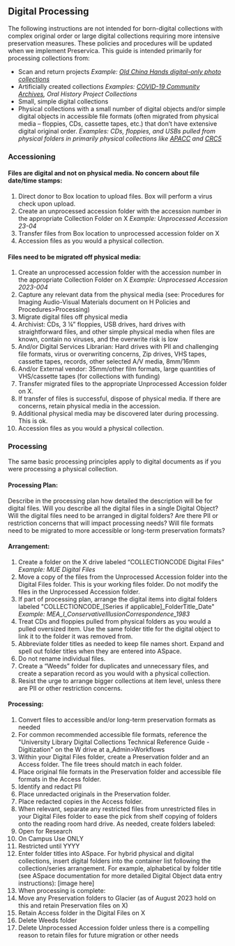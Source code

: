 ## Digital Processing

The following instructions are not intended for born-digital collections with complex original order or large digital collections requiring more intensive preservation measures. These policies and procedures will be updated when we implement Preservica. This guide is intended primarily for processing collections from:
- Scan and return projects *Example: [Old China Hands digital-only photo collections](https://oac.cdlib.org/findaid/ark:/13030/c8sn0h46/)*
- Artificially created collections *Examples: [COVID-19 Community Archives](https://oac.cdlib.org/findaid/ark:/13030/c8db8892/), Oral History Project Collections*
- Small, simple digital collections
- Physical collections with a small number of digital objects and/or simple digital objects in accessible file formats (often migrated from physical media – floppies, CDs, cassette tapes, etc.) that don’t have extensive digital original order. *Examples: CDs, floppies, and USBs pulled from physical folders in primarily physical collections like [APACC](https://oac.cdlib.org/findaid/ark:/13030/c8jq17m2/) and [CRC5](https://oac.cdlib.org/findaid/ark:/13030/c85t3sm2/)*
 
### Accessioning

#### Files are digital and not on physical media. No concern about file date/time stamps: 
1.	Direct donor to Box location to upload files. Box will perform a virus check upon upload.     
2.	Create an unprocessed accession folder with the accession number in the appropriate Collection Folder on X *Example: Unprocessed Accession 23-04*
3.	Transfer files from Box location to unprocessed accession folder on X
4.	Accession files as you would a physical collection.

#### Files need to be migrated off physical media:
1.	Create an unprocessed accession folder with the accession number in the appropriate Collection Folder on X *Example: Unprocessed Accession 2023-004*
2.	Capture any relevant data from the physical media (see: Procedures for Imaging Audio-Visual Materials document on H Policies and Procedures>Processing)
3.	Migrate digital files off physical media
 1.	Archivist: CDs, 3 ¼” floppies, USB drives, hard drives with straightforward files, and other simple physical media when files are known, contain no viruses, and the overwrite risk is low
 2. And/or Digital Services Librarian: Hard drives with PII and challenging file formats, virus or overwriting concerns, Zip drives, VHS tapes, cassette tapes, records, other selected A/V media, 8mm/16mm 
 3. And/or External vendor: 35mm/other film formats, large quantities of VHS/cassette tapes (for collections with funding)
4.	Transfer migrated files to the appropriate Unprocessed Accession folder on X.
5.	If transfer of files is successful, dispose of physical media. If there are concerns, retain physical media in the accession. 
6.	Additional physical media may be discovered later during processing. This is ok.
7.	Accession files as you would a physical collection.

### Processing

The same basic processing principles apply to digital documents as if you were processing a physical collection.

#### Processing Plan:
Describe in the processing plan how detailed the description will be for digital files. Will you describe all the digital files in a single Digital Object? Will the digital files need to be arranged in digital folders? Are there PII or restriction concerns that will impact processing needs? Will file formats need to be migrated to more accessible or long-term preservation formats?  

#### Arrangement:
1.	Create a folder on the X drive labeled “COLLECTIONCODE Digital Files” *Example: MUE Digital Files* 
2.	Move a copy of the files from the Unprocessed Accession folder into the Digital Files folder. This is your working files folder. Do not modify the files in the Unprocessed Accession folder.
3.	If part of processing plan, arrange the digital items into digital folders labeled "COLLECTIONCODE_[Series if applicable]_FolderTitle_Date" *Example: MEA_I_ConservativeIllusionCorrespondence_1983*
4.	Treat CDs and floppies pulled from physical folders as you would a pulled oversized item. Use the same folder title for the digital object to link it to the folder it was removed from.
5.	Abbreviate folder titles as needed to keep file names short. Expand and spell out folder titles when they are entered into ASpace.   
6.	Do not rename individual files.
7.	Create a “Weeds” folder for duplicates and unnecessary files, and create a separation record as you would with a physical collection. 
8.	Resist the urge to arrange bigger collections at item level, unless there are PII or other restriction concerns. 

#### Processing:
1.	Convert files to accessible and/or long-term preservation formats as needed
 1. For common recommended accessible file formats, reference the "University Library Digital Collections Technical Reference Guide - Digitization" on the W drive at a_Admin>Workflows
 2. Within your Digital Files folder, create a Preservation folder and an Access folder. The file trees should match in each folder.
 3. Place original file formats in the Preservation folder and accessible file formats in the Access folder.
3.	Identify and redact PII  
 1. Place unredacted originals in the Preservation folder.
 2. Place redacted copies in the Access folder.
4.	When relevant, separate any restricted files from unrestricted files in your Digital Files folder to ease the pick from shelf copying of folders onto the reading room hard drive. As needed, create folders labeled:
 1. Open for Research 
 2. On Campus Use ONLY
 3. Restricted until YYYY
5.	Enter folder titles into ASpace. For hybrid physical and digital collections, insert digital folders into the container list following the collection/series arrangement. For example, alphabetical by folder title (see ASpace documentation for more detailed Digital Object data entry instructions): 
 [image here]
6.	When processing is complete:
 1. Move any Preservation folders to Glacier (as of August 2023 hold on this and retain Preservation files on X)
 2. Retain Access folder in the Digital Files on X
 3. Delete Weeds folder
 4. Delete Unprocessed Accession folder unless there is a compelling reason to retain files for future migration or other needs
 



